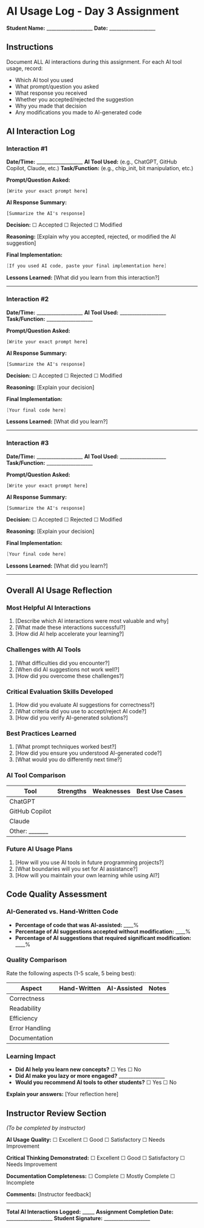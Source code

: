 # AI Usage Log - Day 3 Assignment

**Student Name:** ___________________
**Date:** ___________________

## Instructions
Document ALL AI interactions during this assignment. For each AI tool usage, record:
- Which AI tool you used
- What prompt/question you asked
- What response you received
- Whether you accepted/rejected the suggestion
- Why you made that decision
- Any modifications you made to AI-generated code

## AI Interaction Log

### Interaction #1
**Date/Time:** ___________________
**AI Tool Used:** (e.g., ChatGPT, GitHub Copilot, Claude, etc.)
**Task/Function:** (e.g., chip_init, bit manipulation, etc.)

**Prompt/Question Asked:**
```
[Write your exact prompt here]
```

**AI Response Summary:**
```
[Summarize the AI's response]
```

**Decision:** ☐ Accepted ☐ Rejected ☐ Modified

**Reasoning:**
[Explain why you accepted, rejected, or modified the AI suggestion]

**Final Implementation:**
```c
[If you used AI code, paste your final implementation here]
```

**Lessons Learned:**
[What did you learn from this interaction?]

---

### Interaction #2
**Date/Time:** ___________________
**AI Tool Used:** ___________________
**Task/Function:** ___________________

**Prompt/Question Asked:**
```
[Write your exact prompt here]
```

**AI Response Summary:**
```
[Summarize the AI's response]
```

**Decision:** ☐ Accepted ☐ Rejected ☐ Modified

**Reasoning:**
[Explain your decision]

**Final Implementation:**
```c
[Your final code here]
```

**Lessons Learned:**
[What did you learn?]

---

### Interaction #3
**Date/Time:** ___________________
**AI Tool Used:** ___________________
**Task/Function:** ___________________

**Prompt/Question Asked:**
```
[Write your exact prompt here]
```

**AI Response Summary:**
```
[Summarize the AI's response]
```

**Decision:** ☐ Accepted ☐ Rejected ☐ Modified

**Reasoning:**
[Explain your decision]

**Final Implementation:**
```c
[Your final code here]
```

**Lessons Learned:**
[What did you learn?]

---

## Overall AI Usage Reflection

### Most Helpful AI Interactions
1. [Describe which AI interactions were most valuable and why]
2. [What made these interactions successful?]
3. [How did AI help accelerate your learning?]

### Challenges with AI Tools
1. [What difficulties did you encounter?]
2. [When did AI suggestions not work well?]
3. [How did you overcome these challenges?]

### Critical Evaluation Skills Developed
1. [How did you evaluate AI suggestions for correctness?]
2. [What criteria did you use to accept/reject AI code?]
3. [How did you verify AI-generated solutions?]

### Best Practices Learned
1. [What prompt techniques worked best?]
2. [How did you ensure you understood AI-generated code?]
3. [What would you do differently next time?]

### AI Tool Comparison
| Tool | Strengths | Weaknesses | Best Use Cases |
|------|-----------|------------|----------------|
| ChatGPT | | | |
| GitHub Copilot | | | |
| Claude | | | |
| Other: _______ | | | |

### Future AI Usage Plans
1. [How will you use AI tools in future programming projects?]
2. [What boundaries will you set for AI assistance?]
3. [How will you maintain your own learning while using AI?]

## Code Quality Assessment

### AI-Generated vs. Hand-Written Code
- **Percentage of code that was AI-assisted:** ____%
- **Percentage of AI suggestions accepted without modification:** ____%
- **Percentage of AI suggestions that required significant modification:** ____%

### Quality Comparison
Rate the following aspects (1-5 scale, 5 being best):

| Aspect | Hand-Written | AI-Assisted | Notes |
|--------|--------------|-------------|-------|
| Correctness | | | |
| Readability | | | |
| Efficiency | | | |
| Error Handling | | | |
| Documentation | | | |

### Learning Impact
- **Did AI help you learn new concepts?** ☐ Yes ☐ No
- **Did AI make you lazy or more engaged?** ___________________
- **Would you recommend AI tools to other students?** ☐ Yes ☐ No

**Explain your answers:**
[Your reflection here]

## Instructor Review Section
*(To be completed by instructor)*

**AI Usage Quality:** ☐ Excellent ☐ Good ☐ Satisfactory ☐ Needs Improvement

**Critical Thinking Demonstrated:** ☐ Excellent ☐ Good ☐ Satisfactory ☐ Needs Improvement

**Documentation Completeness:** ☐ Complete ☐ Mostly Complete ☐ Incomplete

**Comments:**
[Instructor feedback]

---

**Total AI Interactions Logged:** _____
**Assignment Completion Date:** ___________________
**Student Signature:** ___________________

